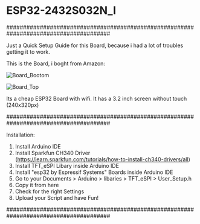 # ESP32-2432S032N_I
#######################################################################################

Just a Quick Setup Guide for this Board, because i had a lot of troubles getting it to work.

This is the Board, i boght from Amazon:

![Board_Bootom](https://github.com/user-attachments/assets/e510208e-983f-4e5f-9724-b6234f9f0fae)

![Board_Top](https://github.com/user-attachments/assets/3403663e-bdc7-458a-a5f4-3bb2396d694f)

Its a cheap ESP32 Board with wifi. 
It has a 3.2 inch screen without touch (240x320px)

#######################################################################################

Installation:
1. Install Arduino IDE
2. Install Sparkfun CH340 Driver (https://learn.sparkfun.com/tutorials/how-to-install-ch340-drivers/all)
3. Install TFT_eSPI Libary inside Arduino IDE
4. Install "esp32 by Espressif Systems" Boards inside Arduino IDE
5. Go to your Documents > Arduino > libaries > TFT_eSPI > User_Setup.h
6. Copy it from here
7. Check for the right Settings
8. Upload your Script and have Fun!

#######################################################################################
